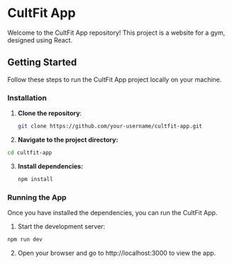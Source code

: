 # CultFit App

Welcome to the CultFit App repository! This project is a website for a gym, designed using React.

## Getting Started

Follow these steps to run the CultFit App project locally on your machine.


### Installation

1. **Clone the repository**: 
   ```bash
   git clone https://github.com/your-username/cultfit-app.git
   ```
2. **Navigate to the project directory:**
  ```bash
  cd cultfit-app
  ```
3. **Install dependencies:**
   ```bash
   npm install
   ```
### Running the App
Once you have installed the dependencies, you can run the CultFit App.
 
1. Start the development server:
```bash
npm run dev
```
2. Open your browser and go to http://localhost:3000 to view the app.
